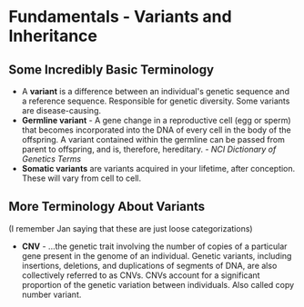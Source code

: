 # Fundamentals - Variants and Inheritance

## Some Incredibly Basic Terminology

- A **variant** is a difference between an individual's genetic sequence and a reference sequence. Responsible for genetic diversity. Some variants are disease-causing. 
- **Germline variant** - A gene change in a reproductive cell (egg or sperm) that becomes incorporated into the DNA of every cell in the body of the offspring. A variant contained within the germline can be passed from parent to offspring, and is, therefore, hereditary. - _NCI Dictionary of Genetics Terms_ 
- **Somatic variants** are variants acquired in your lifetime, after conception. These will vary from cell to cell. 

## More Terminology About Variants

(I remember Jan saying that these are just loose categorizations)

- **CNV** - ...the genetic trait involving the number of copies of a particular gene present in the genome of an individual. Genetic variants, including insertions, deletions, and duplications of segments of DNA, are also collectively referred to as CNVs. CNVs account for a significant proportion of the genetic variation between individuals. Also called copy number variant. 
